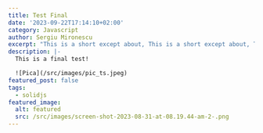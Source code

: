 ```yaml
---
title: Test Final
date: '2023-09-22T17:14:10+02:00'
category: Javascript
author: Sergiu Mironescu
excerpt: "This is a short except about, This is a short except about, This is a short except about, This is a short except about"
description: |-
  This is a final test!

  ![Pica](/src/images/pic_ts.jpeg)
featured_post: false
tags:
  - solidjs
featured_image:
  alt: featured
  src: /src/images/screen-shot-2023-08-31-at-08.19.44-am-2-.png
---
```


